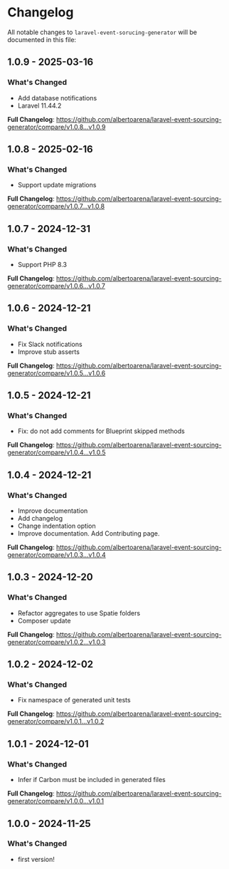 # Changelog

All notable changes to `laravel-event-sorucing-generator` will be documented in this file:

## 1.0.9 - 2025-03-16

### What's Changed

* Add database notifications
* Laravel 11.44.2

**Full Changelog**: https://github.com/albertoarena/laravel-event-sourcing-generator/compare/v1.0.8...v1.0.9

## 1.0.8 - 2025-02-16

### What's Changed

* Support update migrations

**Full Changelog**: https://github.com/albertoarena/laravel-event-sourcing-generator/compare/v1.0.7...v1.0.8

## 1.0.7 - 2024-12-31

### What's Changed

* Support PHP 8.3

**Full Changelog**: https://github.com/albertoarena/laravel-event-sourcing-generator/compare/v1.0.6...v1.0.7

## 1.0.6 - 2024-12-21

### What's Changed

* Fix Slack notifications
* Improve stub asserts

**Full Changelog**: https://github.com/albertoarena/laravel-event-sourcing-generator/compare/v1.0.5...v1.0.6

## 1.0.5 - 2024-12-21

### What's Changed

* Fix: do not add comments for Blueprint skipped methods

**Full Changelog**: https://github.com/albertoarena/laravel-event-sourcing-generator/compare/v1.0.4...v1.0.5

## 1.0.4 - 2024-12-21

### What's Changed

* Improve documentation
* Add changelog
* Change indentation option
* Improve documentation. Add Contributing page.

**Full Changelog**: https://github.com/albertoarena/laravel-event-sourcing-generator/compare/v1.0.3...v1.0.4

## 1.0.3 - 2024-12-20

### What's Changed

* Refactor aggregates to use Spatie folders
* Composer update

**Full Changelog**: https://github.com/albertoarena/laravel-event-sourcing-generator/compare/v1.0.2...v1.0.3

## 1.0.2 - 2024-12-02

### What's Changed

* Fix namespace of generated unit tests

**Full Changelog**: https://github.com/albertoarena/laravel-event-sourcing-generator/compare/v1.0.1...v1.0.2

## 1.0.1 - 2024-12-01

### What's Changed

* Infer if Carbon must be included in generated files

**Full Changelog**: https://github.com/albertoarena/laravel-event-sourcing-generator/compare/v1.0.0...v1.0.1

## 1.0.0 - 2024-11-25

### What's Changed

* first version!


